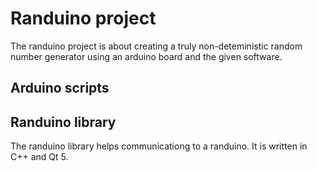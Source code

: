 # Randuino project
The randuino project is about creating a truly non-deteministic random number generator using an arduino board and the given software.

## Arduino scripts

## Randuino library
The randuino library helps communicationg to a randuino. 
It is written in C++ and Qt 5.
